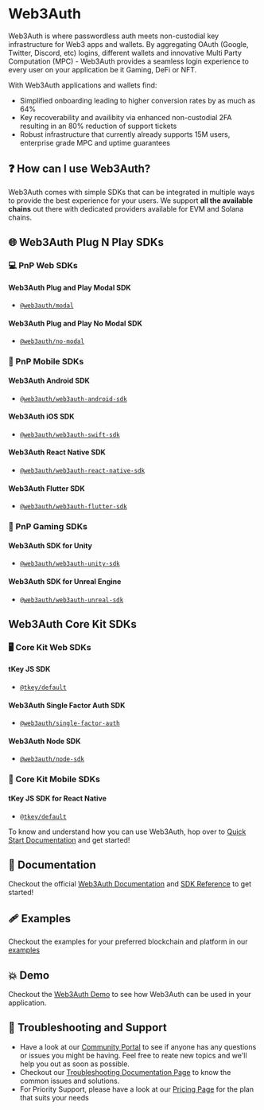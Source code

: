 # Web3Auth

Web3Auth is where passwordless auth meets non-custodial key infrastructure for Web3 apps and wallets. By aggregating OAuth (Google, Twitter, Discord, etc) logins, different wallets and innovative Multi Party Computation (MPC) - Web3Auth provides a seamless login experience to every user on your application be it Gaming, DeFi or NFT.

With Web3Auth applications and wallets find:
- Simplified onboarding leading to higher conversion rates by as much as 64%
- Key recoverability and availibity via enhanced non-custodial 2FA resulting in an 80% reduction of support tickets
- Robust infrastructure that currently already supports 15M users, enterprise grade MPC and uptime guarantees

## ❓ How can I use Web3Auth?

Web3Auth comes with simple SDKs that can be integrated in multiple ways to provide the best experience for your users. We support **all the available chains** out there with dedicated providers available for EVM and Solana chains.

## 🌐 Web3Auth Plug N Play SDKs

### 💻 PnP Web SDKs

#### Web3Auth Plug and Play Modal SDK 

- [`@web3auth/modal`](https://github.com/Web3Auth/web3auth)

#### Web3Auth Plug and Play No Modal SDK 

- [`@web3auth/no-modal`](https://github.com/Web3Auth/web3auth)

### 📱 PnP Mobile SDKs

#### Web3Auth Android SDK

- [`@web3auth/web3auth-android-sdk`](https://github.com/Web3Auth/web3auth-android-sdk)

#### Web3Auth iOS SDK

- [`@web3auth/web3auth-swift-sdk`](https://github.com/Web3Auth/web3auth-swift-sdk)

#### Web3Auth React Native SDK

- [`@web3auth/web3auth-react-native-sdk`](https://github.com/Web3Auth/web3auth-react-native-sdk)

#### Web3Auth Flutter SDK

- [`@web3auth/web3auth-flutter-sdk`](https://github.com/Web3Auth/web3auth-flutter-sdk)

### 👾 PnP Gaming SDKs 

#### Web3Auth SDK for Unity

- [`@web3auth/web3auth-unity-sdk`](https://github.com/Web3Auth/web3auth-unity-sdk)

#### Web3Auth SDK for Unreal Engine

- [`@web3auth/web3auth-unreal-sdk`](https://github.com/Web3Auth/web3auth-unreal-sdk)

## Web3Auth Core Kit SDKs

### 🖥️ Core Kit Web SDKs

#### tKey JS SDK 
- [`@tkey/default`](https://github.com/tkey/tkey)

#### Web3Auth Single Factor Auth SDK

- [`@web3auth/single-factor-auth`](https://github.com/Web3Auth/web3auth-web)

#### Web3Auth Node SDK

- [`@web3auth/node-sdk`](https://github.com/Web3Auth/web3auth-backend)

### 📲 Core Kit Mobile SDKs

#### tKey JS SDK for React Native

- [`@tkey/default`](https://github.com/tkey/tkey)

To know and understand how you can use Web3Auth, hop over to [Quick Start Documentation](https://web3auth.io/docs/quick-start) and get started!

## 📖 Documentation

Checkout the official [Web3Auth Documentation](https://web3auth.io/docs) and [SDK Reference](https://web3auth.io/docs/sdk/web/) to get started!

## 🩹 Examples

Checkout the examples for your preferred blockchain and platform in our [examples](https://web3auth.io/docs/examples)

## 💥 Demo

Checkout the [Web3Auth Demo](https://demo-app.web3auth.io/) to see how Web3Auth can be used in your application.

## 💬 Troubleshooting and Support

- Have a look at our [Community Portal](https://community.web3auth.io/) to see if anyone has any questions or issues you might be having. Feel free to reate new topics and we'll help you out as soon as possible.
- Checkout our [Troubleshooting Documentation Page](https://web3auth.io/docs/troubleshooting) to know the common issues and solutions.
- For Priority Support, please have a look at our [Pricing Page](https://web3auth.io/pricing.html) for the plan that suits your needs

